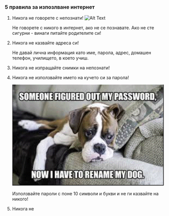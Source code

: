 ### 5 правила за изпозлване интернет

1. Никога не говорете с непознати!
   ![Alt Text](/assets/dont_talk.jpg)

   Не говорете с никого в интернет, ако не се познавате. Ако не сте сигурни - винаги питайте родителите си!

2. Никога не казвайте адреса си!

   Не давай лична информация като име, парола, адрес, домашен телефон, училището, в което учиш.

3. Никога не изпращайте снимки на непознати!

4. Никога не използвайте името на кучето си за парола!

   ![Alt Text](/assets/cyber-dogo.gif)

   Използвайте пароли с поне 10 символи и букви и не ги казвайте на никого!

5. Никога не
